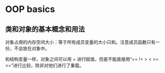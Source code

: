 # OOP basics

## 类和对象的基本概念和用法

对象占用的内存空间大小：等于所有成员变量的大小只和。注意成员函数只有一份，不会放在对象中。

和结构变量一样，对象之间可以用 = 进行赋值，但是不能直接用“== != > < >= <=”进行比较，除非对他们进行了重载。